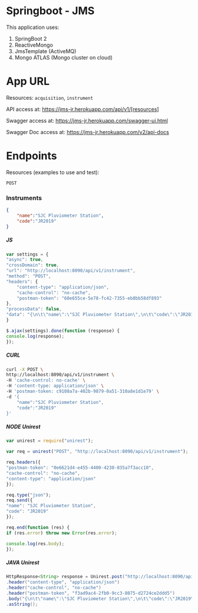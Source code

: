 # Springboot - JMS

This application uses:
1. SpringBoot 2
2. ReactiveMongo
3. JmsTemplate (ActiveMQ)
4. Mongo ATLAS (Mongo cluster on cloud)

# App URL

Resources: `acquisition`, `instrument`

API access at: https://jms-jr.herokuapp.com/api/v1/[resources]

Swagger access at: https://jms-jr.herokuapp.com/swagger-ui.html

Swagger Doc access at: https://jms-jr.herokuapp.com/v2/api-docs

# Endpoints

Resources (examples to use and test): 

`POST`

### Instruments

```json
{
	"name":"SJC Pluviometer Station",
	"code":"JR2019"
}
```

##### JS

```js
var settings = {
"async": true,
"crossDomain": true,
"url": "http://localhost:8090/api/v1/instrument",
"method": "POST",
"headers": {
    "content-type": "application/json",
    "cache-control": "no-cache",
    "postman-token": "60e655ce-5e78-fc42-7355-eb8bb58df893"
},
"processData": false,
"data": "{\n\t\"name\":\"SJC Pluviometer Station\",\n\t\"code\":\"JR2019\"\n}"
}

$.ajax(settings).done(function (response) {
console.log(response);
});
```

##### CURL

```sh
curl -X POST \
http://localhost:8090/api/v1/instrument \
-H 'cache-control: no-cache' \
-H 'content-type: application/json' \
-H 'postman-token: c9108a7a-402b-9879-0a51-310a8e1d1e79' \
-d '{
    "name":"SJC Pluviometer Station",
    "code":"JR2019"
}'
```

##### NODE Unirest

```js
var unirest = require("unirest");

var req = unirest("POST", "http://localhost:8090/api/v1/instrument");

req.headers({
"postman-token": "0e6621d4-e455-4400-4230-035a7f3acc10",
"cache-control": "no-cache",
"content-type": "application/json"
});

req.type("json");
req.send({
"name": "SJC Pluviometer Station",
"code": "JR2019"
});

req.end(function (res) {
if (res.error) throw new Error(res.error);

console.log(res.body);
});
```

##### JAVA Unirest

```java
HttpResponse<String> response = Unirest.post("http://localhost:8090/api/v1/instrument")
.header("content-type", "application/json")
.header("cache-control", "no-cache")
.header("postman-token", "f3ad9ac4-2fb0-9cc3-8075-d2724ce2ddd5")
.body("{\n\t\"name\":\"SJC Pluviometer Station\",\n\t\"code\":\"JR2019\"\n}")
.asString();
```
